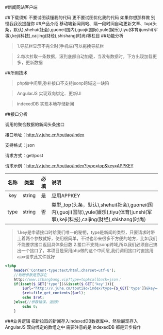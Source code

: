 #新闻网站客户端

##下载须知
不要试图读懂我的代码
更不要试图优化我的代码
如果你想那样做
别怪我我没提醒你
##产品介绍
移动端新闻网站、隔一段时间自动更新文章、top(头条，默认),shehui(社会),guonei(国内),guoji(国际),yule(娱乐),tiyu(体育)junshi(军事),keji(科技),caijing(财经),shishang(时尚)等栏目
##功能分析
> 1.导航栏显示不完全时(手机端)可以拖拽导航栏

> 2.每次拉取十条数据，滚到底部自动加载，当没有数据时，下方出现加载更多，更新数据

##所用技术
>php做中间层,弥补接口不支持jsonp跨域这一缺陷

>AngularJS 实现双向绑定、更新UI

>indexedDB 实现本地存储新闻

##接口分析

调用的聚合数据的新闻头条接口

接口地址：http://v.juhe.cn/toutiao/index

支持格式：json

请求方式：get/post

请求示例：http://v.juhe.cn/toutiao/index?type=top&key=APPKEY

| 名称   | 类型  | 必填  |说明 |
|:-----:|:-----:|:-------:|:-------|
|  key | string | 是 | 应用APPKEY |
| type | string | 否 |类型,,top(头条，默认),shehui(社会),guonei(国内),guoji(国际),yule(娱乐),tiyu(体育)junshi(军事),keji(科技),caijing(财经),shishang(时尚) |
>1.key是申请接口时给我们唯一的秘钥，type是新闻的类型，只要请求时带上着两个参数就好，使用很简单，不过也带来很多不方便的地方，比如我们不能要求接口返回具体条目数
>2.接口不支持jsonp跨域,所以我们必须自己搞出一个接口了，本项目是采用php做的这个中间层,我们调用接口时直接用ajax请求此文件就好

```php
<?php
	header('Content-type:text/html;charset=utf-8');
	//判断参数是否存在
	http://www.itbangbang.vip?type=top&callback=json；
	if(isset($_GET['type'])&&isset($_GET['key'])){
		$url="http://v.juhe.cn/toutiao/index?type={$_GET['type']}&key={$_GET['key']}";
		$ret=file_get_contents($url);
		echo $ret;
	}else{//参数错误，返回0
		echo 0;
	}
```


###业务逻辑
把新拉取的新闻存入indexedDB数据库中、然后展现存入AngularJS 双向绑定的数组之中
需要注意的是 indexedDB 都是异步操作
